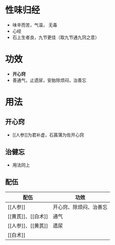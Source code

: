 # 性味归经
- 味辛而苦，气温， 无毒
- 心经
- 石上生者良，九节更佳（取九节通九窍之意）
# 功效
- **开心窍**
- 善通气，止遗尿，安胎除烦闷，治善忘
# 用法
## 开心窍
- [[人参]]为君补虚，石菖蒲为佐开心窍
## 治健忘
- 用法同上
## 配伍
| 配伍               | 功效                   |
| ------------------ | ---------------------- |
| [[人参]]           | 开心窍、除烦闷、治善忘 |
| [[黄芪]]、[[白术]] | 通气                   |
| [[人参]]、[[黄芪]] | 遗尿                   |
| [[白术]]     |                        |